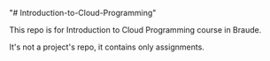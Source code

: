 "# Introduction-to-Cloud-Programming" 

This repo is for Introduction to Cloud Programming course in Braude.

It's not a project's repo, it contains only assignments.
